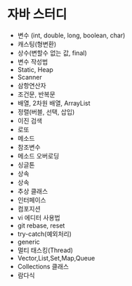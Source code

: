 # 자바 스터디

- 변수 (int, double, long, boolean, char)
- 캐스팅(형변환)
- 상수(변할수 없는 값, final)
- 변수 작성법
- Static, Heap
- Scanner
- 삼항연산자
- 조건문, 반복문
- 배열, 2차원 배열, ArrayList
- 정렬(버블, 선택, 삽입)
- 이진 검색
- 로또
- 메소드
- 참조변수
- 메소드 오버로딩
- 싱글톤
- 상속
- 상속
- 추상 클래스
- 인터페이스
- 컴포지션
- vi 에디터 사용법
- git rebase, reset
- try-catch(예외처리)
- generic
- 멀티 태스킹(Thread)
- Vector,List,Set,Map,Queue
- Collections 클래스
- 람다식